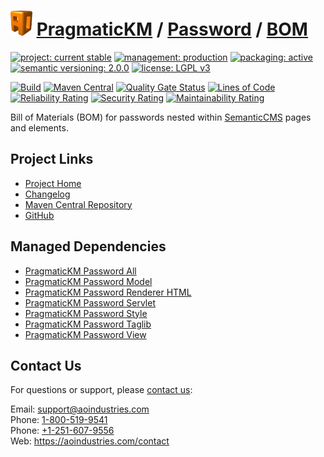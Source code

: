 # [<img src="ao-logo.png" alt="AO Logo" width="35" height="40">](https://github.com/aoindustries) [PragmaticKM](https://github.com/aoindustries/pragmatickm) / [Password](https://github.com/aoindustries/pragmatickm-password) / [BOM](https://github.com/aoindustries/pragmatickm-password-bom)

[![project: current stable](https://pragmatickm.com/ao-badges/project-current-stable.svg)](https://aoindustries.com/life-cycle#project-current-stable)
[![management: production](https://pragmatickm.com/ao-badges/management-production.svg)](https://aoindustries.com/life-cycle#management-production)
[![packaging: active](https://pragmatickm.com/ao-badges/packaging-active.svg)](https://aoindustries.com/life-cycle#packaging-active)  
[![semantic versioning: 2.0.0](https://pragmatickm.com/ao-badges/semver-2.0.0.svg)](http://semver.org/spec/v2.0.0.html)
[![license: LGPL v3](https://pragmatickm.com/ao-badges/license-lgpl-3.0.svg)](https://www.gnu.org/licenses/lgpl-3.0)

[![Build](https://github.com/aoindustries/pragmatickm-password-bom/workflows/Build/badge.svg?branch=master)](https://github.com/aoindustries/pragmatickm-password-bom/actions?query=workflow%3ABuild)
[![Maven Central](https://maven-badges.herokuapp.com/maven-central/com.pragmatickm/pragmatickm-password-bom/badge.svg)](https://maven-badges.herokuapp.com/maven-central/com.pragmatickm/pragmatickm-password-bom)
[![Quality Gate Status](https://sonarcloud.io/api/project_badges/measure?branch=master&project=com.pragmatickm%3Apragmatickm-password-bom&metric=alert_status)](https://sonarcloud.io/dashboard?branch=master&id=com.pragmatickm%3Apragmatickm-password-bom)
[![Lines of Code](https://sonarcloud.io/api/project_badges/measure?branch=master&project=com.pragmatickm%3Apragmatickm-password-bom&metric=ncloc)](https://sonarcloud.io/component_measures?branch=master&id=com.pragmatickm%3Apragmatickm-password-bom&metric=ncloc)  
[![Reliability Rating](https://sonarcloud.io/api/project_badges/measure?branch=master&project=com.pragmatickm%3Apragmatickm-password-bom&metric=reliability_rating)](https://sonarcloud.io/component_measures?branch=master&id=com.pragmatickm%3Apragmatickm-password-bom&metric=Reliability)
[![Security Rating](https://sonarcloud.io/api/project_badges/measure?branch=master&project=com.pragmatickm%3Apragmatickm-password-bom&metric=security_rating)](https://sonarcloud.io/component_measures?branch=master&id=com.pragmatickm%3Apragmatickm-password-bom&metric=Security)
[![Maintainability Rating](https://sonarcloud.io/api/project_badges/measure?branch=master&project=com.pragmatickm%3Apragmatickm-password-bom&metric=sqale_rating)](https://sonarcloud.io/component_measures?branch=master&id=com.pragmatickm%3Apragmatickm-password-bom&metric=Maintainability)

Bill of Materials (BOM) for passwords nested within [SemanticCMS](https://github.com/aoindustries/semanticcms) pages and elements.

## Project Links
* [Project Home](https://pragmatickm.com/password/bom/)
* [Changelog](https://pragmatickm.com/password/bom/changelog)
* [Maven Central Repository](https://search.maven.org/artifact/com.pragmatickm/pragmatickm-password-bom)
* [GitHub](https://github.com/aoindustries/pragmatickm-password-bom)

## Managed Dependencies
* [PragmaticKM Password All](https://github.com/aoindustries/pragmatickm-password-all)
* [PragmaticKM Password Model](https://github.com/aoindustries/pragmatickm-password-model)
* [PragmaticKM Password Renderer HTML](https://github.com/aoindustries/pragmatickm-password-renderer-html)
* [PragmaticKM Password Servlet](https://github.com/aoindustries/pragmatickm-password-servlet)
* [PragmaticKM Password Style](https://github.com/aoindustries/pragmatickm-password-style)
* [PragmaticKM Password Taglib](https://github.com/aoindustries/pragmatickm-password-taglib)
* [PragmaticKM Password View](https://github.com/aoindustries/pragmatickm-password-view)

## Contact Us
For questions or support, please [contact us](https://aoindustries.com/contact):

Email: [support@aoindustries.com](mailto:support@aoindustries.com)  
Phone: [1-800-519-9541](tel:1-800-519-9541)  
Phone: [+1-251-607-9556](tel:+1-251-607-9556)  
Web: https://aoindustries.com/contact
